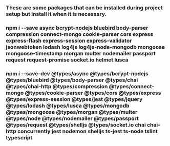 ### These are some packages that can be installed during project setup but install it when it is necessary.

### npm i --save async bcrypt-nodejs bluebird body-parser compression connect-mongo cookie-parser cors express express-flash express-session express-validator jsonwebtoken lodash log4js log4js-node-mongodb mongoose mongoose-timestamp morgan multer nodemailer passport request request-promise socket.io helmet lusca

### npm i --save-dev @types/async @types/bcrypt-nodejs @types/bluebird @types/body-parser @types/chai @types/chai-http @types/compression @types/connect-mongo @types/cookie-parser @types/cors @types/express @types/express-session @types/jest @types/jquery @types/lodash @types/lusca @types/mongodb @types/mongoose @types/morgan @types/multer @types/node @types/nodemailer @types/passport @types/request @types/shelljs @types/socket.io chai chai-http concurrently jest nodemon shelljs ts-jest ts-node tslint typescript